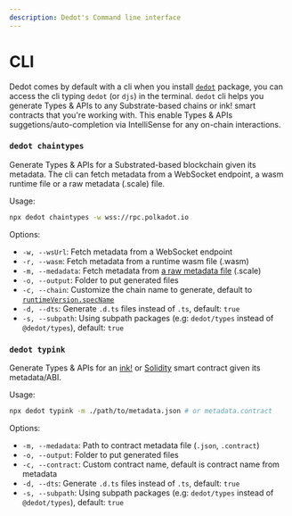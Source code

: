 ```yaml
---
description: Dedot's Command line interface
---
```


# CLI

Dedot comes by default with a cli when you install [`dedot`](https://www.npmjs.com/package/dedot) package, you can access the cli typing `dedot` (or `djs`) in the terminal. `dedot` cli helps you generate Types & APIs to any Substrate-based chains or ink! smart contracts that you're working with. This enable Types & APIs suggetions/auto-completion via IntelliSense for any on-chain interactions.

### `dedot chaintypes`

Generate Types & APIs for a Substrated-based blockchain given its metadata. The cli can fetch metadata from a WebSocket endpoint, a wasm runtime file or a raw metadata (.scale) file.

Usage:

```bash
npx dedot chaintypes -w wss://rpc.polkadot.io
```

Options:

* `-w, --wsUrl`: Fetch metadata from a WebSocket endpoint
* `-r, --wasm`: Fetch metadata from a runtime wasm file (.wasm)
* `-m, --medadata`: Fetch metadata from [a raw metadata file](https://github.com/paritytech/subxt?tab=readme-ov-file#downloading-metadata-from-a-substrate-node) (.scale)
* `-o, --output`: Folder to put generated files
* `-c, --chain`: Customize the chain name to generate, default to [`runtimeVersion.specName`](https://github.com/paritytech/polkadot-sdk/blob/002d9260f9a0f844f87eefd0abce8bd95aae351b/substrate/primitives/version/src/lib.rs#L165)
* `-d, --dts`: Generate `.d.ts` files instead of `.ts`, default: `true`&#x20;
* `-s, --subpath`: Using subpath packages (e.g: `dedot/types` instead of `@dedot/types`), default: `true`

### `dedot typink`

Generate Types & APIs for an [ink!](https://use.ink/) or [Solidity](https://docs.soliditylang.org/en/latest/contracts.html) smart contract given its metadata/ABI.

Usage:

```bash
npx dedot typink -m ./path/to/metadata.json # or metadata.contract
```

Options:

* `-m, --medadata`: Path to contract metadata file (`.json`, `.contract`)
* `-o, --output`: Folder to put generated files
* `-c, --contract`: Custom contract name, default is contract name from metadata
* `-d, --dts`: Generate `.d.ts` files instead of `.ts`, default: `true`&#x20;
* `-s, --subpath`: Using subpath packages (e.g: `dedot/types` instead of `@dedot/types`), default: `true`

